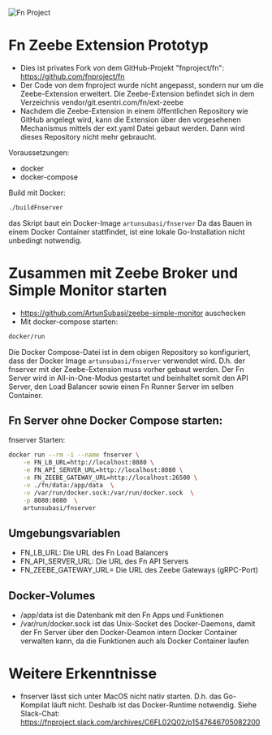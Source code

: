 <a id="top"></a>
![Fn Project](http://fnproject.io/images/fn-300x125.png)

# Fn Zeebe Extension Prototyp
* Dies ist privates Fork von dem GitHub-Projekt "fnproject/fn":  https://github.com/fnproject/fn
* Der Code von dem fnproject wurde nicht angepasst, sondern nur um die Zeebe-Extension erweitert. Die Zeebe-Extension befindet sich in dem Verzeichnis vendor/git.esentri.com/fn/ext-zeebe
* Nachdem die Zeebe-Extension in einem öffentlichen Repository wie GitHub angelegt wird, kann die Extension über den vorgesehenen Mechanismus mittels der ext.yaml Datei gebaut werden. Dann wird dieses Repository nicht mehr gebraucht.

Voraussetzungen:
* docker
* docker-compose

Build mit Docker:
```sh
./buildFnserver
```
das Skript baut ein Docker-Image `artunsubasi/fnserver`
Da das Bauen in einem Docker Container stattfindet, ist eine lokale Go-Installation nicht unbedingt notwendig.

# Zusammen mit Zeebe Broker und Simple Monitor starten
* https://github.com/ArtunSubasi/zeebe-simple-monitor auschecken
* Mit docker-compose starten:
```sh
docker/run
```
Die Docker Compose-Datei ist in dem obigen Repository so konfiguriert, dass der Docker Image `artunsubasi/fnserver` verwendet wird. D.h. der fnserver mit der Zeebe-Extension muss vorher gebaut werden. Der Fn Server wird in All-in-One-Modus gestartet und beinhaltet somit den API Server, den Load Balancer sowie einen Fn Runner Server im selben Container.

## Fn Server ohne Docker Compose starten:
fnserver Starten: 
```sh
docker run --rm -i --name fnserver \
    -e FN_LB_URL=http://localhost:8080 \
    -e FN_API_SERVER_URL=http://localhost:8080 \
    -e FN_ZEEBE_GATEWAY_URL=http://localhost:26500 \
    -v ./fn/data:/app/data  \
    -v /var/run/docker.sock:/var/run/docker.sock  \
    -p 8080:8080  \
    artunsubasi/fnserver
```

## Umgebungsvariablen
* FN_LB_URL: Die URL des Fn Load Balancers
* FN_API_SERVER_URL: Die URL des Fn API Servers
* FN_ZEEBE_GATEWAY_URL= Die URL des Zeebe Gateways (gRPC-Port)

## Docker-Volumes
* /app/data ist die Datenbank mit den Fn Apps und Funktionen
* /var/run/docker.sock ist das Unix-Socket des Docker-Daemons, damit der Fn Server über den Docker-Deamon intern Docker Container verwalten kann, da die Funktionen auch als Docker Container laufen

# Weitere Erkenntnisse
* fnserver lässt sich unter MacOS nicht nativ starten. D.h. das Go-Kompilat läuft nicht. Deshalb ist das Docker-Runtime notwendig. Siehe Slack-Chat: https://fnproject.slack.com/archives/C6FL02Q02/p1547646705082200

